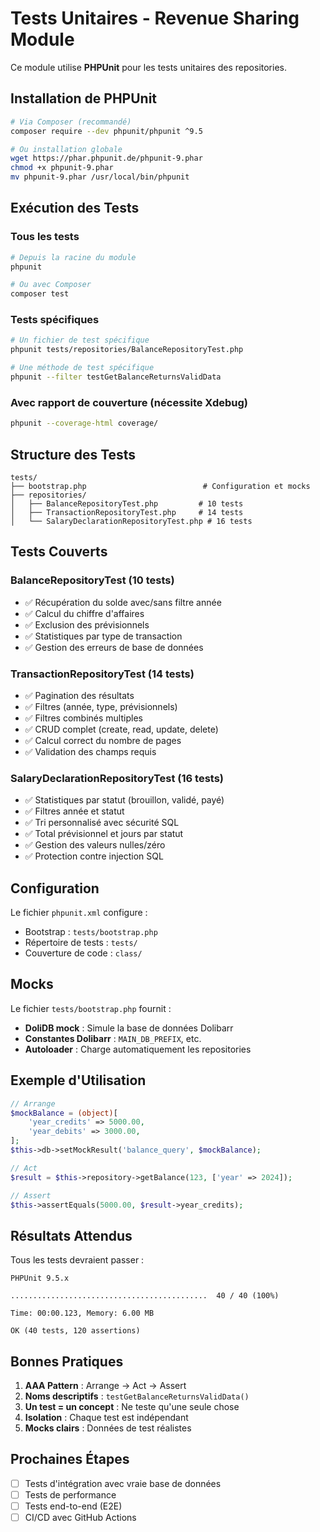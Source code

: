 # Tests Unitaires - Revenue Sharing Module

Ce module utilise **PHPUnit** pour les tests unitaires des repositories.

## Installation de PHPUnit

```bash
# Via Composer (recommandé)
composer require --dev phpunit/phpunit ^9.5

# Ou installation globale
wget https://phar.phpunit.de/phpunit-9.phar
chmod +x phpunit-9.phar
mv phpunit-9.phar /usr/local/bin/phpunit
```

## Exécution des Tests

### Tous les tests
```bash
# Depuis la racine du module
phpunit

# Ou avec Composer
composer test
```

### Tests spécifiques
```bash
# Un fichier de test spécifique
phpunit tests/repositories/BalanceRepositoryTest.php

# Une méthode de test spécifique
phpunit --filter testGetBalanceReturnsValidData
```

### Avec rapport de couverture (nécessite Xdebug)
```bash
phpunit --coverage-html coverage/
```

## Structure des Tests

```
tests/
├── bootstrap.php                          # Configuration et mocks
├── repositories/
│   ├── BalanceRepositoryTest.php         # 10 tests
│   ├── TransactionRepositoryTest.php     # 14 tests
│   └── SalaryDeclarationRepositoryTest.php # 16 tests
```

## Tests Couverts

### BalanceRepositoryTest (10 tests)
- ✅ Récupération du solde avec/sans filtre année
- ✅ Calcul du chiffre d'affaires
- ✅ Exclusion des prévisionnels
- ✅ Statistiques par type de transaction
- ✅ Gestion des erreurs de base de données

### TransactionRepositoryTest (14 tests)
- ✅ Pagination des résultats
- ✅ Filtres (année, type, prévisionnels)
- ✅ Filtres combinés multiples
- ✅ CRUD complet (create, read, update, delete)
- ✅ Calcul correct du nombre de pages
- ✅ Validation des champs requis

### SalaryDeclarationRepositoryTest (16 tests)
- ✅ Statistiques par statut (brouillon, validé, payé)
- ✅ Filtres année et statut
- ✅ Tri personnalisé avec sécurité SQL
- ✅ Total prévisionnel et jours par statut
- ✅ Gestion des valeurs nulles/zéro
- ✅ Protection contre injection SQL

## Configuration

Le fichier `phpunit.xml` configure :
- Bootstrap : `tests/bootstrap.php`
- Répertoire de tests : `tests/`
- Couverture de code : `class/`

## Mocks

Le fichier `tests/bootstrap.php` fournit :
- **DoliDB mock** : Simule la base de données Dolibarr
- **Constantes Dolibarr** : `MAIN_DB_PREFIX`, etc.
- **Autoloader** : Charge automatiquement les repositories

## Exemple d'Utilisation

```php
// Arrange
$mockBalance = (object)[
    'year_credits' => 5000.00,
    'year_debits' => 3000.00,
];
$this->db->setMockResult('balance_query', $mockBalance);

// Act
$result = $this->repository->getBalance(123, ['year' => 2024]);

// Assert
$this->assertEquals(5000.00, $result->year_credits);
```

## Résultats Attendus

Tous les tests devraient passer :
```
PHPUnit 9.5.x

............................................  40 / 40 (100%)

Time: 00:00.123, Memory: 6.00 MB

OK (40 tests, 120 assertions)
```

## Bonnes Pratiques

1. **AAA Pattern** : Arrange → Act → Assert
2. **Noms descriptifs** : `testGetBalanceReturnsValidData()`
3. **Un test = un concept** : Ne teste qu'une seule chose
4. **Isolation** : Chaque test est indépendant
5. **Mocks clairs** : Données de test réalistes

## Prochaines Étapes

- [ ] Tests d'intégration avec vraie base de données
- [ ] Tests de performance
- [ ] Tests end-to-end (E2E)
- [ ] CI/CD avec GitHub Actions
